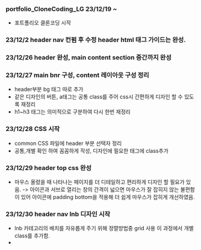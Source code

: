 ### portfolio_CloneCoding_LG 23/12/19 ~
* 포트폴리오 클론코딩 시작
### 23/12/2 header nav 컨펌 후 수정 header html 태그 가이드는 완성.
### 23/12/26 header 완성, main content section 중간까지 완성
### 23/12/27 main bnr 구성, content 레이아웃 구성 정리
- header부분 bg 태그 따로 추가
- 같은 디자인의 버튼, a태그는 공통 class를 주어 css시 간편하게 디자인 할 수 있도록 재정리
- h1~h3 태그는 의미적으로 구분하여 다시 한번 재정리
### 23/12/28 CSS 시작
- common CSS 파일에 header 부분 선택자 정리
- 공통,개별 확인 하여 꼼꼼하게 작성, 디자인에 필요한 태그에 class추가
### 23/12/29 header top css 완성
- 마우스 올렸을 때 나타나는 페이지를 더 디테일하고 편리하게 디자인 할 필요가 있음.
    -> 아이콘과 서브로 열리는 창의 간격이 넓으면 마우스가 잘 잡히지 않는 불편함이 있어
    아이콘에 padding bottom을 적용해 더 쉽게 마우스가 잡히게 개선하였음.
### 23/12/30 header nav lnb 디자인 시작
- lnb 카테고리의 배치를 자유롭게 주기 위해 정렬방법중 grid 사용
    이 과정에서 개별 class를 추가함.
- 